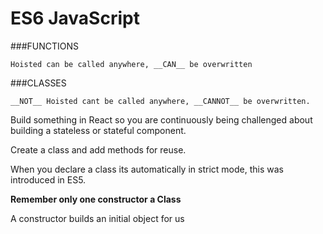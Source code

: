 # ES6 JavaScript

###FUNCTIONS

    Hoisted can be called anywhere, __CAN__ be overwritten

###CLASSES

    __NOT__ Hoisted cant be called anywhere, __CANNOT__ be overwritten.



Build something in React so you are continuously being challenged about building a stateless or stateful component.

Create a class and add methods for reuse.

When you declare a class its automatically in strict mode, this was introduced in ES5.

**Remember only one constructor a Class**

A constructor builds an initial object for us
